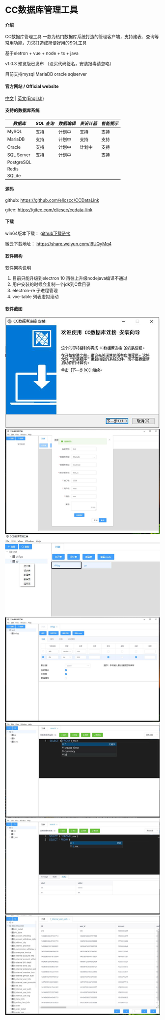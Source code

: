 # CC数据库管理工具

#### 介绍

CC数据库管理工具 一款为热门数据库系统打造的管理客户端，支持建表、查询等常用功能，力求打造成简便好用的SQL工具

基于eletron + vue + node + ts + java

v1.0.3 预览版已发布 （没买代码签名，安装报毒请忽略）

目前支持mysql MariaDB oracle sqlserver

####  官方网站 / Official website

[中文](https://cc.ccdata.site/) | [英文(English)](https://cc.ccdata.site/)

#### 支持的数据库系统

| *数据库* | *SQL 查询* | *数据编辑* | *表设计器*|*智能提示*|
|-------|---------|--------|--------| --------|
|   MySQL    | 支持      | 计划中    | 支持 | 支持 |
| MariaDB |  支持      | 计划中    | 支持 | 支持 |
| Oracle  |  支持      | 计划中     | 计划中 | 支持 |
| SQL Server   | 支持      | 计划中     | | 支持 |
| PostgreSQL  |         |        |
| Redis  |         |        |
| SQLite  |         |        |

#### 源码

github: https://github.com/elicscc/CCDataLink

gitee: https://gitee.com/elicscc/ccdata-link


#### 下载

win64版本下载： [github下载链接](https://github.com/elicscc/CCDataLink/releases/download/v1.0.3-alpha/CC.Database_manage.Setup.1.0.3.exe)

微云下载地址： https://share.weiyun.com/l8UQyMq4

#### 软件架构
软件架构说明
1. 目前只能升级到electron 10   再往上升级nodejava编译不通过
2. 用户安装的时候会复制一个jdk到C盘目录
3. electron-re 子进程管理
4. vxe-table 列表虚拟滚动

#### 软件截图


![](readmeimg/c01.jpg)
![](readmeimg/link.jpg)
![](readmeimg/menu.jpg)
![](readmeimg/shej1.jpg)
![](readmeimg/3.jpg)
![](readmeimg/6.jpg)
![](readmeimg/889.jpg)

